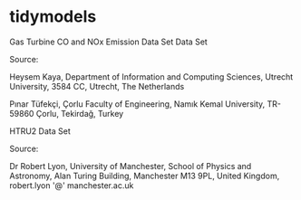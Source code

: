 # tidymodels

Gas Turbine CO and NOx Emission Data Set Data Set

Source:

Heysem Kaya, Department of Information and Computing Sciences, Utrecht University, 3584 CC, Utrecht, The Netherlands

Pınar Tüfekçi, Çorlu Faculty of Engineering, Namık Kemal University, TR-59860 Çorlu, Tekirdağ, Turkey


HTRU2 Data Set

Source:

Dr Robert Lyon, University of Manchester, School of Physics and Astronomy, Alan Turing Building, Manchester M13 9PL, United Kingdom, robert.lyon '@' manchester.ac.uk
